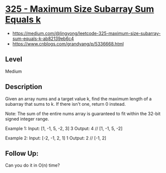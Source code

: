 # [325 - Maximum Size Subarray Sum Equals k](https://leetcode.ca/all/325.html)
- https://medium.com/@lingyong/leetcode-325-maximum-size-subarray-sum-equals-k-ab82139eb6c4
- https://www.cnblogs.com/grandyang/p/5336668.html

## Level
Medium

## Description
Given an array nums and a target value k, find the maximum length of a subarray that sums to k. If there isn't one, return 0 instead.

Note:
The sum of the entire nums array is guaranteed to fit within the 32-bit signed integer range.

Example 1:
Input: [1, -1, 5, -2, 3] 3
Output: 4 // [1, -1, 5, -2]

Example 2:
Input: [-2, -1, 2, 1] 1
Output: 2 // [-1, 2]

## Follow Up:
Can you do it in O(n) time?